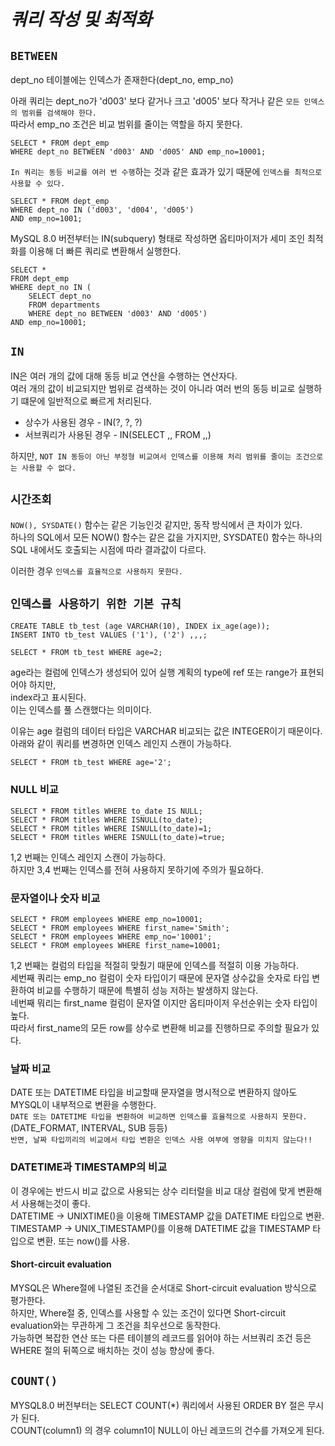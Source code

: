 # ***쿼리 작성 및 최적화***  

## `BETWEEN`  

dept_no 테이블에는 인덱스가 존재한다(dept_no, emp_no)  

아래 쿼리는 dept_no가 'd003' 보다 같거나 크고 'd005' 보다 작거나 같은 `모든 인덱스의 범위를 검색해야 한다.`  
따라서 emp_no 조건은 비교 범위를 줄이는 역할을 하지 못한다.
```
SELECT * FROM dept_emp
WHERE dept_no BETWEEN 'd003' AND 'd005' AND emp_no=10001;
```  

`In 쿼리는 동등 비교를 여러 번 수행`하는 것과 같은 효과가 있기 때문에 `인덱스를 최적으로 사용할 수 있다.`   
```
SELECT * FROM dept_emp
WHERE dept_no IN ('d003', 'd004', 'd005')
AND emp_no=1001;
```

MySQL 8.0 버전부터는 IN(subquery) 형태로 작성하면 옵티마이저가 세미 조인 최적화를 이용해 더 빠른 쿼리로 변환해서 실행한다.  
```
SELECT *
FROM dept_emp 
WHERE dept_no IN (
    SELECT dept_no
    FROM departments
    WHERE dept_no BETWEEN 'd003' AND 'd005')
AND emp_no=10001;    
```

## `IN`
IN은 여러 개의 값에 대해 동등 비교 연산을 수행하는 연산자다.  
여러 개의 값이 비교되지만 범위로 검색하는 것이 아니라 여러 번의 동등 비교로 실행하기 떄문에 일반적으로 빠르게 처리된다.  

- 상수가 사용된 경우 - IN(?, ?, ?)
- 서브쿼리가 사용된 경우 - IN(SELECT ,, FROM ,,)  

하지만, `NOT IN 동등이 아닌 부정형 비교여서 인덱스를 이용해 처리 범위를 줄이는 조건으로는 사용할 수 없다.`  


## `시간조회`

`NOW(), SYSDATE()` 함수는 같은 기능인것 같지만, 동작 방식에서 큰 차이가 있다.  
하나의 SQL에서 모든 NOW() 함수는 같은 값을 가지지만, SYSDATE() 함수는 하나의 SQL 내에서도 호출되는 시점에 따라 결과값이 다르다.  

  
이러한 경우 `인덱스를 효율적으로 사용하지 못한다.`  


## `인덱스를 사용하기 위한 기본 규칙`  
  
```
CREATE TABLE tb_test (age VARCHAR(10), INDEX ix_age(age));
INSERT INTO tb_test VALUES ('1'), ('2') ,,,;

SELECT * FROM tb_test WHERE age=2;
```  
age라는 컬럼에 인덱스가 생성되어 있어 실행 계획의 type에 ref 또는 range가 표현되어야 하지만,  
index라고 표시된다.  
이는 인덱스를 풀 스캔했다는 의미이다.  

이유는 age 컬럼의 데이터 타입은 VARCHAR 비교되는 값은 INTEGER이기 때문이다.  
아래와 같이 쿼리를 변경하면 인덱스 레인지 스캔이 가능하다.  
```
SELECT * FROM tb_test WHERE age='2';
```

### NULL 비교
```
SELECT * FROM titles WHERE to_date IS NULL;
SELECT * FROM titles WHERE ISNULL(to_date);
SELECT * FROM titles WHERE ISNULL(to_date)=1;
SELECT * FROM titles WHERE ISNULL(to_date)=true;
```  
1,2 번째는 인덱스 레인지 스캔이 가능하다.  
하지만 3,4 번째는 인덱스를 전혀 사용하지 못하기에 주의가 필요하다.  

### 문자열이나 숫자 비교  
```
SELECT * FROM employees WHERE emp_no=10001;
SELECT * FROM employees WHERE first_name='Smith';
SELECT * FROM employees WHERE emp_no='10001';
SELECT * FROM employees WHERE first_name=10001;
```  

1,2 번째는 컬럼의 타입을 적절히 맞췄기 때문에 인덱스를 적절히 이용 가능하다.  
세번째 쿼리는 emp_no 컬럼이 숫자 타입이기 때문에 문자열 상수값을 숫자로 타입 변환하여 비교를 수행하기 때문에 특별히 성능 저하는 발생하지 않는다.  
네번째 뭐리는 first_name 컬럼이 문자열 이지만 옵티마이저 우선순위는 숫자 타입이 높다.  
따라서 first_name의 모든 row를 상수로 변환해 비교를 진행하므로 주의할 필요가 있다.  

### 날짜 비교  
DATE 또는 DATETIME 타입을 비교할때 문자열을 명시적으로 변환하지 않아도 MYSQL이 내부적으로 변환을 수행한다.  
`DATE 또는 DATETIME 타입을 변환하여 비교하면 인덱스를 효율적으로 사용하지 못한다.` (DATE_FORMAT, INTERVAL, SUB 등등)  
`반면, 날짜 타입끼리의 비교에서 타입 변환은 인덱스 사용 여부에 영향을 미치지 않는다!!`  
  

### DATETIME과 TIMESTAMP의 비교  
이 경우에는 반드시 비교 값으로 사용되는 상수 리터럴을 비교 대상 컬럼에 맞게 변환해서 사용해는것이 좋다.  
DATETIME -> UNIXTIME()을 이용해 TIMESTAMP 값을 DATETIME 타입으로 변환.  
TIMESTAMP -> UNIX_TIMESTAMP()를 이용해 DATETIME 값을 TIMESTAMP 타입으로 변환. 또는 now()를 사용.  


#### Short-circuit evaluation  
MYSQL은 Where절에 나열된 조건을 순서대로 Short-circuit evaluation 방식으로 평가한다.  
하지만, Where절 중, 인덱스를 사용할 수 있는 조건이 있다면 Short-circuit evaluation와는 무관하게 그 조건을 최우선으로 동작한다.  
가능하면 복잡한 연산 또는 다른 테이블의 레코드를 읽어야 하는 서브쿼리 조건 등은 WHERE 절의 뒤쪽으로 배치하는 것이 성능 향상에 좋다.  


## `COUNT()`  
MYSQL8.0 버전부터는 SELECT COUNT(*) 쿼리에서 사용된 ORDER BY 절은 무시가 된다.  
COUNT(column1) 의 경우 column1이 NULL이 아닌 레코드의 건수를 가져오게 된다.
